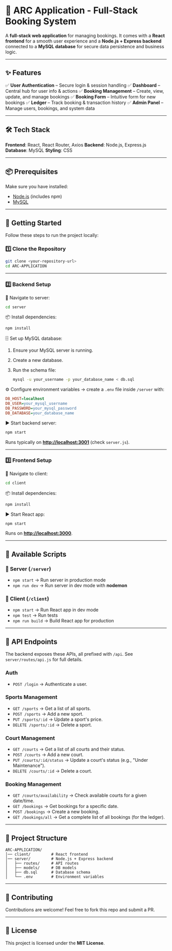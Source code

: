 # 🌟 ARC Application - Full-Stack Booking System

A **full-stack web application** for managing bookings.
It comes with a **React frontend** for a smooth user experience and a **Node.js + Express backend** connected to a **MySQL database** for secure data persistence and business logic.

---

## ✨ Features

✅ **User Authentication** – Secure login & session handling
✅ **Dashboard** – Central hub for user info & actions
✅ **Booking Management** – Create, view, update, and manage bookings
✅ **Booking Form** – Intuitive form for new bookings
✅ **Ledger** – Track booking & transaction history
✅ **Admin Panel** – Manage users, bookings, and system data

---

## 🛠️ Tech Stack

**Frontend**: React, React Router, Axios
**Backend**: Node.js, Express.js
**Database**: MySQL
**Styling**: CSS

---

## 📦 Prerequisites

Make sure you have installed:

* [Node.js](https://nodejs.org/) (includes npm)
* [MySQL](https://www.mysql.com/downloads/)

---

## 🚀 Getting Started

Follow these steps to run the project locally:

### 1️⃣ Clone the Repository

```bash
git clone <your-repository-url>
cd ARC-APPLICATION
```

---

### 2️⃣ Backend Setup

📂 Navigate to server:

```bash
cd server
```

📦 Install dependencies:

```bash
npm install
```

🗄️ Set up MySQL database:

1. Ensure your MySQL server is running.
2. Create a new database.
3. Run the schema file:

   ```bash
   mysql -u your_username -p your_database_name < db.sql
   ```

⚙️ Configure environment variables → create a `.env` file inside `/server` with:

```ini
DB_HOST=localhost
DB_USER=your_mysql_username
DB_PASSWORD=your_mysql_password
DB_DATABASE=your_database_name
```

▶️ Start backend server:

```bash
npm start
```

Runs typically on **[http://localhost:3001](http://localhost:3001)** (check `server.js`).

---

### 3️⃣ Frontend Setup

📂 Navigate to client:

```bash
cd client
```

📦 Install dependencies:

```bash
npm install
```

▶️ Start React app:

```bash
npm start
```

Runs on **[http://localhost:3000](http://localhost:3000)**.

---

## 📜 Available Scripts

### 🔹 Server (`/server`)

* `npm start` → Run server in production mode
* `npm run dev` → Run server in dev mode with **nodemon**

### 🔹 Client (`/client`)

* `npm start` → Run React app in dev mode
* `npm test` → Run tests
* `npm run build` → Build React app for production

---

## 🔗 API Endpoints

The backend exposes these APIs, all prefixed with `/api`. See `server/routes/api.js` for full details.

### Auth
*   `POST /login` → Authenticate a user.

### Sports Management
*   `GET /sports` → Get a list of all sports.
*   `POST /sports` → Add a new sport.
*   `PUT /sports/:id` → Update a sport's price.
*   `DELETE /sports/:id` → Delete a sport.

### Court Management
*   `GET /courts` → Get a list of all courts and their status.
*   `POST /courts` → Add a new court.
*   `PUT /courts/:id/status` → Update a court's status (e.g., "Under Maintenance").
*   `DELETE /courts/:id` → Delete a court.

### Booking Management
*   `GET /courts/availability` → Check available courts for a given date/time.
*   `GET /bookings` → Get bookings for a specific date.
*   `POST /bookings` → Create a new booking.
*   `GET /bookings/all` → Get a complete list of all bookings (for the ledger).

---

## 🎯 Project Structure

```
ARC-APPLICATION/
│── client/         # React frontend
│── server/         # Node.js + Express backend
│   ├── routes/     # API routes
│   ├── models/     # DB models
│   ├── db.sql      # Database schema
│   └── .env        # Environment variables
```

---

## 🤝 Contributing

Contributions are welcome! Feel free to fork this repo and submit a PR.

---

## 📜 License

This project is licensed under the **MIT License**.
